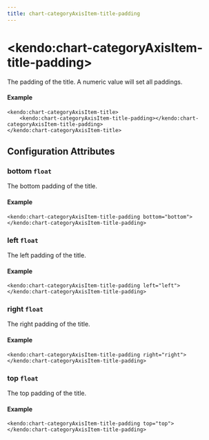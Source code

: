 ```yaml
---
title: chart-categoryAxisItem-title-padding
---
```


# \<kendo:chart-categoryAxisItem-title-padding\>

The padding of the title. A numeric value will set all paddings.

#### Example
    <kendo:chart-categoryAxisItem-title>
        <kendo:chart-categoryAxisItem-title-padding></kendo:chart-categoryAxisItem-title-padding>
    </kendo:chart-categoryAxisItem-title>

## Configuration Attributes

### bottom `float`

The bottom padding of the title.

#### Example
    <kendo:chart-categoryAxisItem-title-padding bottom="bottom">
    </kendo:chart-categoryAxisItem-title-padding>

### left `float`

The left padding of the title.

#### Example
    <kendo:chart-categoryAxisItem-title-padding left="left">
    </kendo:chart-categoryAxisItem-title-padding>

### right `float`

The right padding of the title.

#### Example
    <kendo:chart-categoryAxisItem-title-padding right="right">
    </kendo:chart-categoryAxisItem-title-padding>

### top `float`

The top padding of the title.

#### Example
    <kendo:chart-categoryAxisItem-title-padding top="top">
    </kendo:chart-categoryAxisItem-title-padding>

